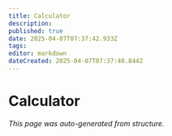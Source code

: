 ```yaml
---
title: Calculator
description: 
published: true
date: 2025-04-07T07:37:42.933Z
tags: 
editor: markdown
dateCreated: 2025-04-07T07:37:40.844Z
---
```


# Calculator

*This page was auto-generated from structure.*